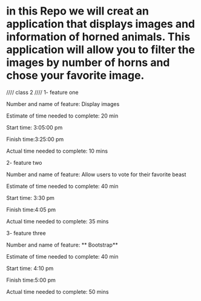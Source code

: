 
 # in this Repo we will creat  an application that displays images and information of horned animals. This application will allow you to filter the images by number of horns and chose your favorite image.

//// class 2 ////
1- feature one

Number and name of feature: Display images

Estimate of time needed to complete: 20 min

Start time: 3:05:00 pm

Finish time:3:25:00 pm

Actual time needed to complete: 10 mins

2- feature two

Number and name of feature: Allow users to vote for their favorite beast

Estimate of time needed to complete: 40 min

Start time: 3:30 pm

Finish time:4:05 pm

Actual time needed to complete: 35 mins

3- feature three

Number and name of feature: ** Bootstrap**

Estimate of time needed to complete: 40 min

Start time: 4:10 pm

Finish time:5:00 pm

Actual time needed to complete: 50 mins